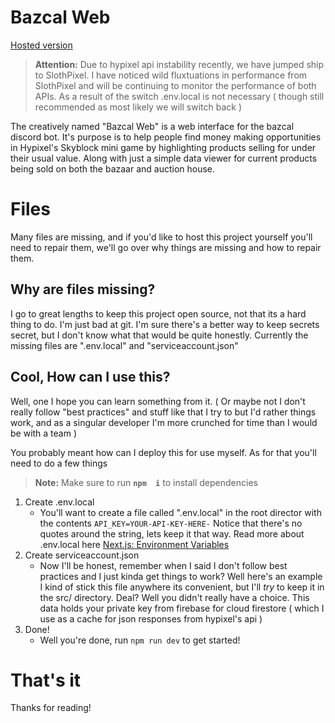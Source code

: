# Bazcal Web

[Hosted version](bazcal.jbsalenger.com)

> **Attention:** Due to hypixel api instability recently, we have jumped ship to SlothPixel. I have noticed wild fluxtuations in performance from SlothPixel and will be continuing to monitor the performance of both APIs. As a result of the switch .env.local is not necessary ( though still recommended as most likely we will switch back )

The creatively named "Bazcal Web" is a web interface for the bazcal discord bot. It's purpose is to help people find money making opportunities in Hypixel's Skyblock mini game by highlighting products selling for under their usual value. Along with just a simple data viewer for current products being sold on both the bazaar and auction house. 


# Files

Many files are missing, and if you'd like to host this project yourself you'll need to repair them, we'll go over why things are missing and how to repair them.


## Why are files missing?
I go to great lengths to keep this project open source, not that its a hard thing to do. I'm just bad at git. I'm sure there's a better way to keep secrets secret, but I don't know what that would be quite honestly. Currently the missing files are ".env.local" and "serviceaccount.json" 

## Cool, How can I use this?

Well, one I hope you can learn something from it. ( Or maybe not I don't really follow "best practices" and stuff like that I try to but I'd rather things work, and as a singular developer I'm more crunched for time than I would be with a team ) 

You probably meant how can I deploy this for use myself. As for that you'll need to do a few things
> **Note:** Make sure to run **`npm  i`** to install dependencies

 1. Create .env.local
	 - You'll want to create a file called ".env.local" in the root director with the contents
	`API_KEY=YOUR-API-KEY-HERE-`
	Notice that there's no quotes around the string, lets keep it that way.
	Read more about .env.local here [Next.js: Environment Variables](https://nextjs.org/docs/basic-features/environment-variables)
2. Create serviceaccount.json
	- Now I'll be honest, remember when I said I don't follow best practices and I just kinda get things to work? Well here's an example I kind of stick this file anywhere its convenient, but I'll *try* to keep it in the src/ directory. Deal? Well you didn't really have a choice. This data holds your private key from firebase for cloud firestore ( which I use as a cache for json responses from hypixel's api ) 
3. Done!
	- Well you're done, run `npm run dev` to get started!


# That's it
Thanks for reading!